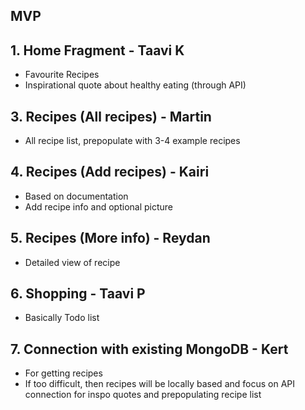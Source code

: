 ## MVP
## 1. Home Fragment - Taavi K
* Favourite Recipes
* Inspirational quote about healthy eating (through API)
## 3. Recipes (All recipes) - Martin
* All recipe list, prepopulate with 3-4 example recipes
## 4. Recipes (Add recipes) - Kairi
* Based on documentation
* Add recipe info and optional picture
## 5. Recipes (More info) - Reydan
* Detailed view of recipe
## 6. Shopping - Taavi P
* Basically Todo list
## 7. Connection with existing MongoDB - Kert
* For getting recipes
* If too difficult, then recipes will be locally based and focus on API connection for inspo quotes and prepopulating recipe list
